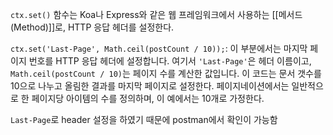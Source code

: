 `ctx.set()` 함수는 Koa나 Express와 같은 웹 프레임워크에서 사용하는 [[메서드(Method)]]로, HTTP 응답 헤더를 설정한다.

`ctx.set('Last-Page', Math.ceil(postCount / 10));`: 이 부분에서는 마지막 페이지 번호를 HTTP 응답 헤더에 설정합니다. 여기서 `'Last-Page'`은 헤더 이름이고, `Math.ceil(postCount / 10)`는 페이지 수를 계산한 값입니다. 이 코드는 문서 갯수를 10으로 나누고 올림한 결과를 마지막 페이지로 설정한다.
페이지네이션에서는 일반적으로 한 페이지당 아이템의 수를 정의하며, 이 예에서는 10개로 가정한다.


`Last-Page`로 header 설정을 하였기 때문에 postman에서 확인이 가능함